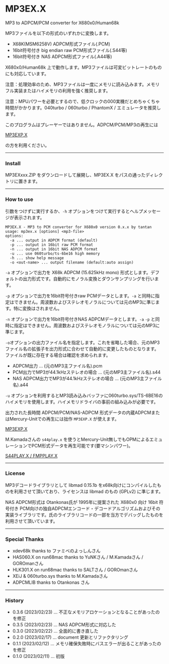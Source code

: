 # MP3EX.X

MP3 to ADPCM/PCM converter for X680x0/Human68k

MP3ファイルを以下の形式のいずれかに変換します。

- X68K(MSM6258V) ADPCM形式ファイル(.PCM)
- 16bit符号付き big endian raw PCM形式ファイル(.S44等)
- 16bit符号付き NAS ADPCM形式ファイル(.A44等)

X680x0/Human68k 上で動作します。MP3ファイルは可変ビットレートのものにも対応しています。

注意：処理効率のため、MP3ファイルは一度にメモリに読み込みます。メモリフル実装またはハイメモリの利用を強く推奨します。

注意：MPUパワーを必要とするので、低クロックの000実機だとめちゃくちゃ時間がかかります。040turbo / 060turbo / PhantomX / エミュレータを推奨します。

このプログラムはプレーヤーではありません。ADPCM/PCM/MP3の再生には

[MP3EXP.X](https://github.com/tantanGH/mp3exp)

の方を利用ください。

---

### Install

MP3EXxxx.ZIP をダウンロードして展開し、MP3EX.X をパスの通ったディレクトリに置きます。

---

### How to use

引数をつけずに実行するか、`-h` オプションをつけて実行するとヘルプメッセージが表示されます。

    MP3EX.X - MP3 to PCM converter for X680x0 version 0.x.x by tantan
    usage: mp3ex.x [options] <mp3-file>
    options:
      -a ... output in ADPCM format (default)
      -p ... output in 16bit raw PCM format
      -n ... output in 16bit NAS ADPCM format
      -u ... use 060turbo/ts-6be16 high memory
      -h ... show help message
      -o <out-name> ... output filename (default:auto assign)

`-a` オプションで出力を X68k ADPCM (15.625kHz mono) 形式とします。デフォルトの出力形式です。自動的にモノラル変換とダウンサンプリングを行います。

`-p` オプションで出力を16bit符号付きraw PCMデータとします。`-a` と同時に指定はできません。周波数およびステレオモノラルについては元のMP3に準じます。特に変換はされません。

`-n` オプションで出力を16bit符号付きNAS ADPCMデータとします。`-a` `-p` と同時に指定はできません。周波数およびステレオモノラルについては元のMP3に準じます。

`-o`オプションの出力ファイル名を指定します。これを省略した場合、元のMP3ファイル名の拡張子を出力形式に合わせて自動的に変更したものとなります。
ファイルが既に存在する場合は確認を求められます。

- ADPCM出力 ... (元のMP3主ファイル名).pcm
- PCM出力でMP3が44.1kHzステレオの場合 ... (元のMP3主ファイル名).s44
- NAS ADPCM出力でMP3が44.1kHzステレオの場合 ... (元のMP3主ファイル名).a44

`-u` オプションを利用するとMP3読み込みバッファに060turbo.sys/TS-6BE16のハイメモリを使用します。ハイメモリドライバの事前の組み込みが必要です。

出力された長時間 ADPCM/PCM/NAS-ADPCM 形式データの内蔵ADPCMまたはMercury-Unitでの再生には拙作 `MP3EXP.X` が使えます。

[MP3EXP.X](https://github.com/tantanGH/mp3exp)

M.Kamadaさんの `s44play.x` を使うとMercury-Unit無しでもOPMによるエミュレーションでPCM形式データを再生可能です(要マシンパワー)。

[S44PLAY.X / FMPPLAY.X](http://retropc.net/x68000/software/sound/stereopcm/s44play/)

---

### License

MP3デコードライブラリとして libmad 0.15.1b をx68k向けにコンパイルしたものを利用させて頂いており、ライセンスは libmad のもの (GPLv2) に準じます。

NAS ADPCM形式は Otankonas氏が 1995年に提案された X680x0 向け 16bit 符号付き PCM向けの独自ADPCMエンコード・デコードアルゴリズムおよびその実装ライブラリです。氏のライブラリコードの一部を当方でデバッグしたものを利用させて頂いています。

---

### Special Thanks

* xdev68k thanks to ファミべのよっしんさん
* HAS060.X on run68mac thanks to YuNKさん / M.Kamadaさん / GOROmanさん
* HLK301.X on run68mac thanks to SALTさん / GOROmanさん
* XEiJ & 060turbo.sys thanks to M.Kamadaさん
* ADPCMLIB thanks to Otankonas さん

---

### History

* 0.3.6 (2023/02/23) ... 不正なメモリアロケーションとなることがあったのを修正
* 0.3.5 (2023/02/23) ... NAS ADPCM形式に対応した
* 0.3.0 (2023/02/22) ... 全面的に書き直した
* 0.2.0 (2023/02/17) ... document 更新とリファクタリング
* 0.1.1 (2023/02/12) ... メモリ確保失敗時にバスエラーが出ることがあったのを修正
* 0.1.0 (2023/02/11) ... 初版